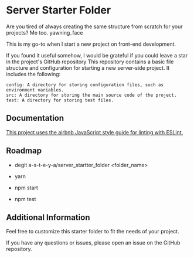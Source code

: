 
# Server Starter Folder

Are you tired of always creating the same structure from scratch for your projects? Me too. yawning_face

This is my go-to when I start a new project on front-end development.

If you found it useful somehow, I would be grateful if you could leave a star in the project's GitHub repository
This repository contains a basic file structure and configuration for starting a new server-side project. It includes the following:

    config: A directory for storing configuration files, such as environment variables.
    src: A directory for storing the main source code of the project.
    test: A directory for storing test files.


## Documentation

[This project uses the airbnb JavaScript style guide for linting with ESLint.](https://github.com/airbnb/javascript)


## Roadmap

- degit a-s-t-e-y-a/server_startter_folder <folder_name>

- yarn

- npm start

- npm test


## Additional Information

Feel free to customize this starter folder to fit the needs of your project.

If you have any questions or issues, please open an issue on the GitHub repository.




